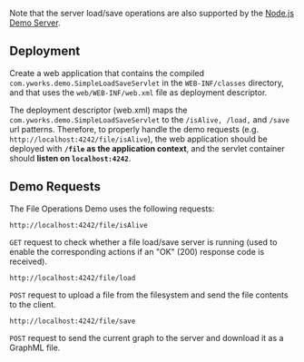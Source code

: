 Note that the server load/save operations are also supported by the [Node.js Demo Server](../../../../demo-server/README.html).

## Deployment

Create a web application that contains the compiled `com.yworks.demo.SimpleLoadSaveServlet` in the `WEB-INF/classes` directory, and that uses the `web/WEB-INF/web.xml` file as deployment descriptor.

The deployment descriptor (web.xml) maps the `com.yworks.demo.SimpleLoadSaveServlet` to the `/isAlive, /load,` and `/save` url patterns. Therefore, to properly handle the demo requests (e.g. `http://localhost:4242/file/isAlive`), the web application should be deployed with **`/file` as the application context**, and the servlet container should **listen on `localhost:4242`**.

## Demo Requests

The File Operations Demo uses the following requests:

`http://localhost:4242/file/isAlive`

`GET` request to check whether a file load/save server is running (used to enable the corresponding actions if an "OK" (200) response code is received).

`http://localhost:4242/file/load`

`POST` request to upload a file from the filesystem and send the file contents to the client.

`http://localhost:4242/file/save`

`POST` request to send the current graph to the server and download it as a GraphML file.

